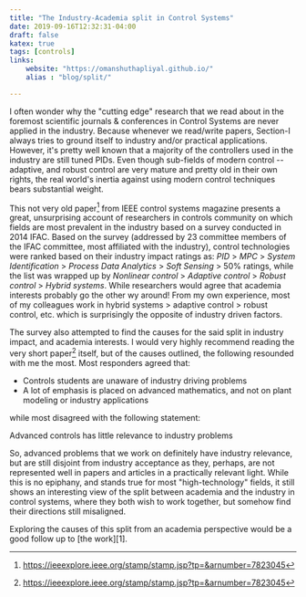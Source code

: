 ```yaml
---
title: "The Industry-Academia split in Control Systems"
date: 2019-09-16T12:32:31-04:00
draft: false
katex: true
tags: [controls]
links:
    website: "https://omanshuthapliyal.github.io/"
    alias : "blog/split/"

---
```

I often wonder why the "cutting edge" research that we read about in the foremost scientific journals & conferences in Control Systems are never applied in the industry.
Because whenever we read/write papers, Section-I always tries to ground itself to industry and/or practical applications. However, it's pretty well known that a majority of the controllers used in the industry are still tuned PIDs.
Even though sub-fields of modern control -- adaptive, and robust control are very mature and pretty old in their own rights, the real world's inertia against using modern control techniques bears substantial weight.

This not very old paper[^1] from IEEE control systems magazine presents a great, unsurprising account of researchers in controls community on which fields are most prevalent in the industry based on a survey conducted in 2014 IFAC.
Based on the survey (addressed by 23 committee members of the IFAC committee, most affiliated with the industry), control technologies were ranked based on their industry impact ratings as: *PID* > *MPC* > *System Identification* > *Process Data Analytics* > *Soft Sensing* > 50% ratings, while the list was wrapped up by *Nonlinear control* > *Adaptive control* > *Robust control* > *Hybrid systems*.
While researchers would agree that academia interests probably go the other wy around! From my own experience, most of my colleagues work in hybrid systems > adaptive control > robust control, etc. which is surprisingly the opposite of industry driven factors.

The survey also attempted to find the causes for the said split in industry impact, and academia interests.
I would very highly recommend reading the very short paper[^1] itself, but of the causes outlined, the following resounded with me the most.
Most responders agreed that:
* Controls students are unaware of industry driving problems
* A lot of emphasis is placed on advanced mathematics, and not on plant modeling or industry applications

while most disagreed with the following statement:

Advanced controls has little relevance to industry problems

So, advanced problems that we work on definitely have industry relevance, but are still disjoint from industry acceptance as they, perhaps, are not represented well in papers and articles in a practically relevant light.
While this is no epiphany, and stands true for most "high-technology" fields, it still shows an interesting view of the split between academia and the industry in control systems, where they both wish to work together, but somehow find their directions still misaligned.

Exploring the causes of this split from an academia perspective would be a good follow up to [the work][1].

[^1]: https://ieeexplore.ieee.org/stamp/stamp.jsp?tp=&arnumber=7823045
